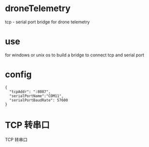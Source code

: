 # droneTelemetry
tcp - serial port bridge for drone telemetry

# use
for windows or unix os to build a bridge to connect tcp and serial port

# config
```
{
  "tcpAddr": ":8087",
  "serialPortName":"COM11",
  "serialPortBaudRate": 57600
}
```
# TCP 转串口
TCP 转串口
